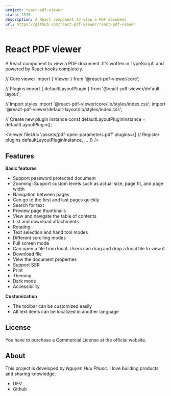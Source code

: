 ```yaml
---
project: react-pdf-viewer
stars: 2510
description: A React component to view a PDF document
url: https://github.com/react-pdf-viewer/react-pdf-viewer
---
```


React PDF viewer
================

A React component to view a PDF document. It's written in TypeScript, and powered by React hooks completely.

// Core viewer
import { Viewer } from '@react-pdf-viewer/core';

// Plugins
import { defaultLayoutPlugin } from '@react-pdf-viewer/default-layout';

// Import styles
import '@react-pdf-viewer/core/lib/styles/index.css';
import '@react-pdf-viewer/default-layout/lib/styles/index.css';

// Create new plugin instance
const defaultLayoutPluginInstance \= defaultLayoutPlugin();

<Viewer
    fileUrl\='/assets/pdf-open-parameters.pdf'
    plugins\={\[
        // Register plugins
        defaultLayoutPluginInstance,
        ...
    \]}
/>

Features
--------

**Basic features**

-   Support password protected document
-   Zooming: Support custom levels such as actual size, page fit, and page width
-   Navigation between pages
-   Can go to the first and last pages quickly
-   Search for text
-   Preview page thumbnails
-   View and navigate the table of contents
-   List and download attachments
-   Rotating
-   Text selection and hand tool modes
-   Different scrolling modes
-   Full screen mode
-   Can open a file from local. Users can drag and drop a local file to view it
-   Download file
-   View the document properties
-   Support SSR
-   Print
-   Theming
-   Dark mode
-   Accessibility

**Customization**

-   The toolbar can be customized easily
-   All text items can be localized in another language

License
-------

You have to purchase a Commercial License at the official website.

About
-----

This project is developed by _Nguyen Huu Phuoc_. I love building products and sharing knowledge.

-   DEV
-   Github
